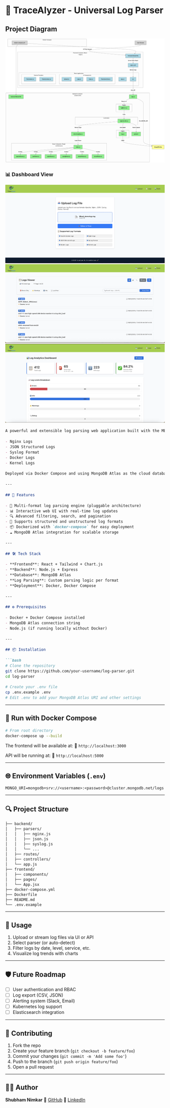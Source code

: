 
# 🧾 TraceAlyzer - Universal Log Parser

## Project Diagram
![Diagram](application_results/diagram.png)
### 📊 Dashboard View
![Dashboard](application_results/Upload_page.png)
![Logs](application_results/Logs_viewer_1.png)
![Stats](application_results/Stats_1.png)
````markdown
A powerful and extensible log parsing web application built with the MERN stack. Supports real-time parsing, visualization, and querying of multiple log formats, including:

- Nginx Logs
- JSON Structured Logs
- Syslog Format
- Docker Logs
- Kernel Logs

Deployed via Docker Compose and using MongoDB Atlas as the cloud database backend.

---

## 🚀 Features

- 📄 Multi-format log parsing engine (pluggable architecture)
- 📊 Interactive web UI with real-time log updates
- 🔍 Advanced filtering, search, and pagination
- 🧩 Supports structured and unstructured log formats
- 📦 Dockerized with `docker-compose` for easy deployment
- ☁️ MongoDB Atlas integration for scalable storage

---

## 🛠️ Tech Stack

- **Frontend**: React + Tailwind + Chart.js
- **Backend**: Node.js + Express
- **Database**: MongoDB Atlas
- **Log Parsing**: Custom parsing logic per format
- **Deployment**: Docker, Docker Compose

---

## ⚙️ Prerequisites

- Docker + Docker Compose installed
- MongoDB Atlas connection string
- Node.js (if running locally without Docker)

---

## 📦 Installation

```bash
# Clone the repository
git clone https://github.com/your-username/log-parser.git
cd log-parser

# Create your .env file
cp .env.example .env
# Edit .env to add your MongoDB Atlas URI and other settings
````

---

## 🐳 Run with Docker Compose

```bash
# From root directory
docker-compose up --build
```

The frontend will be available at:
📍 `http://localhost:3000`

API will be running at:
📍 `http://localhost:5000`

---

## 🌐 Environment Variables (`.env`)

```env
MONGO_URI=mongodb+srv://<username>:<password>@cluster.mongodb.net/logs
```

---

## 🔍 Project Structure

```
├── backend/
│   ├── parsers/
│   │   ├── nginx.js
│   │   ├── json.js
│   │   ├── syslog.js
│   │   └── ...
│   ├── routes/
│   ├── controllers/
│   └── app.js
├── frontend/
│   ├── components/
│   ├── pages/
│   └── App.jsx
├── docker-compose.yml
├── Dockerfile
├── README.md
└── .env.example
```

---

## 🧪 Usage

1. Upload or stream log files via UI or API
2. Select parser (or auto-detect)
3. Filter logs by date, level, service, etc.
4. Visualize log trends with charts

---

## 🛡️ Future Roadmap

* [ ] User authentication and RBAC
* [ ] Log export (CSV, JSON)
* [ ] Alerting system (Slack, Email)
* [ ] Kubernetes log support
* [ ] Elasticsearch integration

---

## 🤝 Contributing

1. Fork the repo
2. Create your feature branch (`git checkout -b feature/foo`)
3. Commit your changes (`git commit -m 'Add some foo'`)
4. Push to the branch (`git push origin feature/foo`)
5. Open a pull request

---


## 🙋‍♂️ Author

**Shubham Nimkar**
🔗 [GitHub](https://github.com/shubnimkar)
🔗 [LinkedIn](https://www.linkedin.com/in/shubham-nimkar)

```
